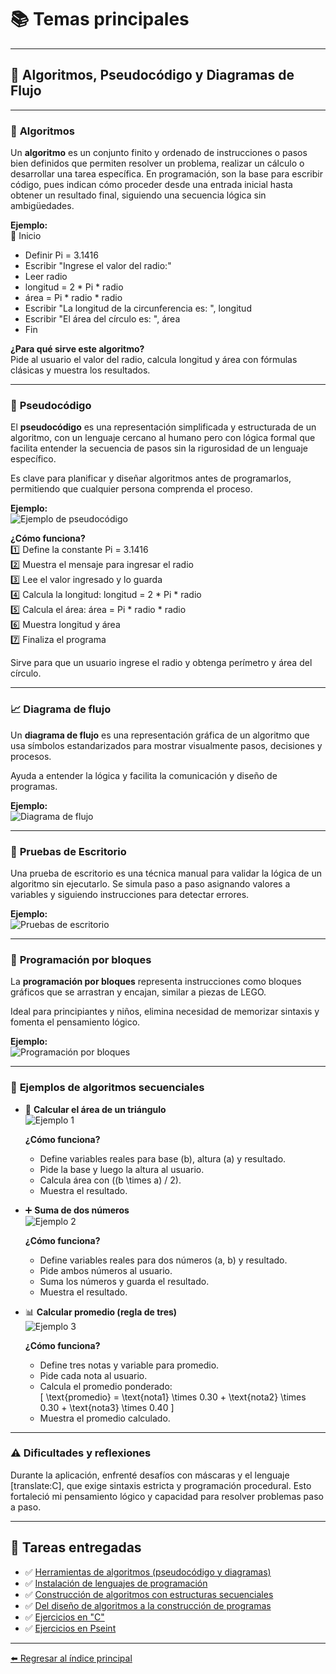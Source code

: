 # 📚 **Temas principales**

---

## 🚀 **Algoritmos, Pseudocódigo y Diagramas de Flujo**

---

### 🧮 **Algoritmos**

Un **algoritmo** es un conjunto finito y ordenado de instrucciones o pasos bien definidos que permiten resolver un problema, realizar un cálculo o desarrollar una tarea específica. En programación, son la base para escribir código, pues indican cómo proceder desde una entrada inicial hasta obtener un resultado final, siguiendo una secuencia lógica sin ambigüedades.  

**Ejemplo:**  
📝 Inicio  
- Definir Pi = 3.1416  
- Escribir "Ingrese el valor del radio:"  
- Leer radio  
- longitud = 2 * Pi * radio  
- área = Pi * radio * radio  
- Escribir "La longitud de la circunferencia es: ", longitud  
- Escribir "El área del círculo es: ", área  
- Fin  

**¿Para qué sirve este algoritmo?**  
Pide al usuario el valor del radio, calcula longitud y área con fórmulas clásicas y muestra los resultados.

---

### 📜 **Pseudocódigo**

El **pseudocódigo** es una representación simplificada y estructurada de un algoritmo, con un lenguaje cercano al humano pero con lógica formal que facilita entender la secuencia de pasos sin la rigurosidad de un lenguaje específico.  

Es clave para planificar y diseñar algoritmos antes de programarlos, permitiendo que cualquier persona comprenda el proceso.  

**Ejemplo:**  
![Ejemplo de pseudocódigo](https://github.com/ElvisGuayllas/Teor-a-de-la-Programaci-n/blob/main/imagenes/imagen1.png)

**¿Cómo funciona?**  
1️⃣ Define la constante Pi = 3.1416  
2️⃣ Muestra el mensaje para ingresar el radio  
3️⃣ Lee el valor ingresado y lo guarda  
4️⃣ Calcula la longitud: longitud = 2 * Pi * radio  
5️⃣ Calcula el área: área = Pi * radio * radio  
6️⃣ Muestra longitud y área  
7️⃣ Finaliza el programa  

Sirve para que un usuario ingrese el radio y obtenga perímetro y área del círculo.

---

### 📈 **Diagrama de flujo**

Un **diagrama de flujo** es una representación gráfica de un algoritmo que usa símbolos estandarizados para mostrar visualmente pasos, decisiones y procesos.  

Ayuda a entender la lógica y facilita la comunicación y diseño de programas.  

**Ejemplo:**  
![Diagrama de flujo](https://github.com/ElvisGuayllas/Teor-a-de-la-Programaci-n/blob/main/imagenes/Diagrama%20de%20flujo.png)

---

### 🧾 **Pruebas de Escritorio**

Una prueba de escritorio es una técnica manual para validar la lógica de un algoritmo sin ejecutarlo. Se simula paso a paso asignando valores a variables y siguiendo instrucciones para detectar errores.  

**Ejemplo:**  
![Pruebas de escritorio](https://github.com/ElvisGuayllas/Teor-a-de-la-Programaci-n/blob/main/imagenes/Pruebas%20de%20escritorio.png)

---

### 🔲 **Programación por bloques**

La **programación por bloques** representa instrucciones como bloques gráficos que se arrastran y encajan, similar a piezas de LEGO.  

Ideal para principiantes y niños, elimina necesidad de memorizar sintaxis y fomenta el pensamiento lógico.  

**Ejemplo:**  
![Programación por bloques](https://github.com/ElvisGuayllas/Teor-a-de-la-Programaci-n/blob/main/imagenes/Captura%20de%20pantalla%202025-10-29%20093359.png)

---

### 📝 **Ejemplos de algoritmos secuenciales**

- 📐 **Calcular el área de un triángulo**  
  ![Ejemplo 1](https://github.com/ElvisGuayllas/Teor-a-de-la-Programaci-n/blob/main/imagenes/Captura%20de%20pantalla%202025-10-29%20095347.png)

  **¿Cómo funciona?**  
  - Define variables reales para base (b), altura (a) y resultado.  
  - Pide la base y luego la altura al usuario.  
  - Calcula área con \((b \times a) / 2\).  
  - Muestra el resultado.

- ➕ **Suma de dos números**  
  ![Ejemplo 2](https://github.com/ElvisGuayllas/Teor-a-de-la-Programaci-n/blob/main/imagenes/suma%20de%20dos%20numeros.png)

  **¿Cómo funciona?**  
  - Define variables reales para dos números (a, b) y resultado.  
  - Pide ambos números al usuario.  
  - Suma los números y guarda el resultado.  
  - Muestra el resultado.

- 📊 **Calcular promedio (regla de tres)**  
  ![Ejemplo 3](https://github.com/ElvisGuayllas/Teor-a-de-la-Programaci-n/blob/main/imagenes/Promedio.png)

  **¿Cómo funciona?**  
  - Define tres notas y variable para promedio.  
  - Pide cada nota al usuario.  
  - Calcula el promedio ponderado:  
  \[
  \text{promedio} = \text{nota1} \times 0.30 + \text{nota2} \times 0.30 + \text{nota3} \times 0.40
  \]  
  - Muestra el promedio calculado.

---

### ⚠️ **Dificultades y reflexiones**

Durante la aplicación, enfrenté desafíos con máscaras y el lenguaje [translate:C], que exige sintaxis estricta y programación procedural. Esto fortaleció mi pensamiento lógico y capacidad para resolver problemas paso a paso.

---

## 📁 **Tareas entregadas**

- ✅ [Herramientas de algoritmos (pseudocódigo y diagramas)](https://drive.google.com/file/d/1-8r3nNZ82_79XYHAUDY8EJkMvBsa1ERc/view?usp=drive_link)  
- ✅ [Instalación de lenguajes de programación](https://drive.google.com/file/d/14J7SAnPUKfMiSxT1s4EGUgtW_r7eQY0G/view?usp=drive_link)  
- ✅ [Construcción de algoritmos con estructuras secuenciales](https://drive.google.com/file/d/1AZLjMB7uwIYVQi00So4b3ge_dJLJ8LFA/view?usp=drive_link)  
- ✅ [Del diseño de algoritmos a la construcción de programas](https://drive.google.com/file/d/1Roji2JPSVhwFUL0xn-KkCvRUT9IvwU12/view?usp=drive_link)  
- ✅ [Ejercicios en "C"](https://drive.google.com/drive/folders/12QoqkacnlMom00tgVKZJs70fvS-t7gCY?usp=drive_link)  
- ✅ [Ejercicios en Pseint](https://drive.google.com/drive/folders/10r9xaEuI8Rx7YmlAiwq1p01n5fmwnaAu?usp=drive_link)

---

[⬅️ Regresar al índice principal](./index.md)


